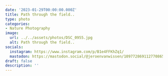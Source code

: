 ```yaml
---
date: '2023-01-29T00:00:00.000Z'
title: Path through the field..
type: photo
categories:
- Nature Photography
image:
  url: ../../assets/photos/DSC_0955.jpg
  alt: Path through the field..
socials:
  instagram: https://www.instagram.com/p/B1e4FFKhZq1/
  mastodon: https://mastodon.social/@jeroenvanwissen/109772869112770865
draft: false
description: ''
---
```

